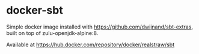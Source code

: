 # docker-sbt

Simple docker image installed with https://github.com/dwijnand/sbt-extras,
built on top of zulu-openjdk-alpine:8.

Available at https://hub.docker.com/repository/docker/realstraw/sbt
